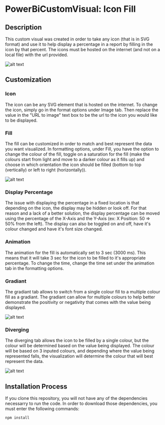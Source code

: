 # PowerBiCustomVisual: Icon Fill

## Description

This custom visual was created in order to take any icon (that is in SVG format) and use it to help display a percentage in a report by filling in the icon by that percent. The icons must be hosted on the internet (and not on a local file) with the url provided. 

![alt text](https://github.com/PesceJonathan/PowerBiCustomVisual/blob/master/iconFill/assets/example.png)

## Customization

### Icon
The icon can be any SVG element that is hosted on the internet. To change the icon, simply go in the format options under Image tab. Then replace the value in the "URL to image" text box to be the url to the icon you would like to be displayed.

### Fill 
The fill can be customized in order to match and best represent the data you want visualized. In formatting options, under Fill, you have the option to change the colour of the fill, toggle on a saturation for the fill (make the colours start from light and move to a darker colour as it fills up) and choose in which orientation the icon should be filled (bottom to top (vertically) or left to right (horizontally)).

![alt text](https://github.com/PesceJonathan/PowerBiCustomVisual/blob/master/iconFill/assets/saturation.png)

### Display Percentage
The issue with displaying the percentage in a fixed location is that depending on the icon, the display may be hidden or look off. For that reason and a lack of a better solution, the display percentage can be moved using the percentage of the X-Axis and the Y-Axis (ex: X Position: 50 => 50% from the left). The display can also be toggled on and off, have it's colour changed and have it's font size changed.

### Animation
The animation for the fill is automatically set to 3 sec (3000 ms). This means that it will take 3 sec for the icon to be filled to it's appropriate percentage. To change the time, change the time set under the animation tab in the formatting options.

### Gradiant
The gradiant tab allows to switch from a single colour fill to a multiple colour fill as a gradiant. The gradiant can allow for multiple colours to help better demonstrate the positivity or negativity that comes with the value being displayed.

![alt text](https://github.com/PesceJonathan/PowerBiCustomVisual/blob/master/iconFill/assets/iconFillGradiant.PNG)

### Diverging
The diverging tab allows the icon to be filled by a single colour, but the colour will be determined based on the value being displayed. The colour will be based on 3 inputed colours, and depending where the value being represented falls, the visualization will determine the colour that will best represent the data.

![alt text](https://github.com/PesceJonathan/PowerBiCustomVisual/blob/master/iconFill/assets/iconFillDiverging.PNG)

## Installation Process
If you clone this repository, you will not have any of the dependencies necessarry to run the code. In order to download those dependencies, you must enter the following commands:

```bash
npm install 
```
